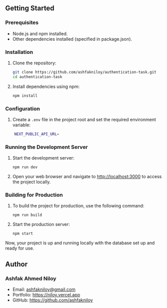 ## Getting Started

### Prerequisites

- Node.js and npm installed.
- Other dependencies installed (specified in package.json).

### Installation

1. Clone the repository:

   ```bash
   git clone https://github.com/ashfakniloy/authentication-task.git
   cd authentication-task
   ```

2. Install dependencies using npm:

   ```bash
   npm install
   ```

### Configuration

1.  Create a `.env` file in the project root and set the required environment variable:

```bash
    NEXT_PUBLIC_API_URL=
```

### Running the Development Server

1.  Start the development server:

    `npm run dev`

2.  Open your web browser and navigate to [http://localhost:3000](http://localhost:3000/) to access the project locally.

### Building for Production

1.  To build the project for production, use the following command:

    `npm run build`

2.  Start the production server:

    `npm start`

Now, your project is up and running locally with the database set up and ready for use.

## Author

### Ashfak Ahmed Niloy

- Email: ashfakniloy@gmail.com
- Portfolio: https://niloy.vercel.app
- GitHub: https://github.com/ashfakniloy
